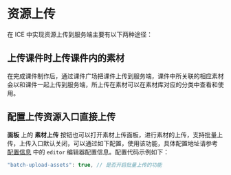 # 资源上传

在 ICE 中实现资源上传到服务端主要有以下两种途径：

## 上传课件时上传课件内的素材

在完成课件制作后，通过课件广场把课件上传到服务端，课件中所关联的相应素材会以和课件一起上传到服务端，所上传在素材可以在素材库对应的分类中查看和使用。

## 配置上传资源入口直接上传

**面板** 上的 **素材上传** 按钮也可以打开素材上传面板，进行素材的上传，支持批量上传，上传入口默认关闭，可以通过如下配置，使用该功能，具体配置地址请参考 [配置信息](../index.md) 中的 `editor` 编辑器配置信息。配置代码示例如下：

```js
"batch-upload-assets": true, // 是否开启批量上传的功能
```
